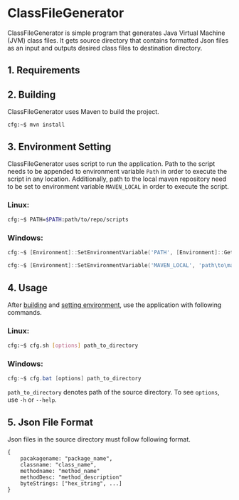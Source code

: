 # ClassFileGenerator
ClassFileGenerator is simple program that generates Java Virtual Machine (JVM) 
class files. It gets source directory that contains formatted Json files as an 
input and outputs desired class files to destination directory.  

## 1. Requirements

## 2. Building
ClassFileGenerator uses Maven to build the project.  
```console
cfg:~$ mvn install
```

## 3. Environment Setting
ClassFileGenerator uses script to run the application. Path to the script 
needs to be appended to environment variable <code>Path</code> in order to 
execute the script in any location. Additionally, path to the local maven 
repository need to be set to environment variable <code>MAVEN_LOCAL</code> in
order to execute the script.

### Linux:
```bash
cfg:~$ PATH=$PATH:path/to/repo/scripts
```

### Windows:
```powershell
cfg:~$ [Environment]::SetEnvironmentVariable('PATH', [Environment]::GetEnvironmentVariable('PATH', 'Machine') + ';path\to\class-file-generator\scripts', 'Machine')

cfg:~$ [Environment]::SetEnvironmentVariable('MAVEN_LOCAL', 'path\to\maven\local\repo', 'Machine')
```

## 4. Usage
After [building](#2-building) and 
[setting environment](#3-environment-setting), use the application with 
following commands.

### Linux:
```bash
cfg:~$ cfg.sh [options] path_to_directory
```

### Windows:
```powershell
cfg:~$ cfg.bat [options] path_to_directory 
```

<code>path_to_directory</code> denotes path of the source directory. To see 
<code>options</code>, use <code>-h</code> or <code>--help</code>.

## 5. Json File Format
Json files in the source directory must follow following format.
```
{
    pacakagename: "package_name",
    classname: "class_name",
    methodname: "method_name"
    methodDesc: "method_description"
    byteStrings: ["hex_string", ...]
}
```

